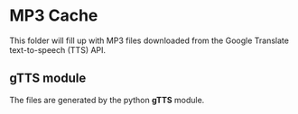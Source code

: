 # MP3 Cache

This folder will fill up with MP3 files downloaded from the Google Translate text-to-speech (TTS) API.

## gTTS module

The files are generated by the python **gTTS** module.